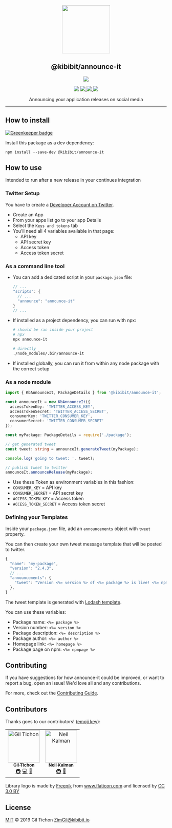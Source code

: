 <p align="center">
  <a href="https://github.com/Kibibit/announce-it" target="blank"><img src="http://kibibit.io/kibibit-assets/announce-it.svg" width="150" ></a>
  <h2 align="center">
    @kibibit/announce-it
  </h2>
</p>
<p align="center">
  <a href="https://www.npmjs.com/package/@kibibit/announce-it"><img src="https://img.shields.io/npm/v/@kibibit/announce-it/latest.svg?style=for-the-badge&logo=npm&color=CB3837"></a>
</p>
<p align="center">
  <a href="https://www.npmjs.com/package/@kibibit/announce-it"><img src="https://img.shields.io/npm/v/@kibibit/announce-it/next.svg?style=flat-square&logo=npm&color=CB3837"></a>
  <a href="https://travis-ci.org/Kibibit/announce-it">
  <img src="https://travis-ci.org/Kibibit/announce-it.svg?branch=master">
  </a>
  <a href="https://coveralls.io/github/Kibibit/announce-itbranch=master">
  <img src="https://coveralls.io/repos/github/Kibibit/announce-it/badge.svg?branch=master">
  </a>
  <a href="https://salt.bountysource.com/teams/kibibit"><img src="https://img.shields.io/endpoint.svg?url=https://monthly-salt.now.sh/kibibit&style=flat-square"></a>
</p>
<p align="center">
  Announcing your application releases on social media
</p>
<hr>

<!-- GENERAL DESCRIPTION IF NEEDED -->

## How to install

[![Greenkeeper badge](https://badges.greenkeeper.io/Kibibit/announce-it.svg)](https://greenkeeper.io/)

Install this package as a dev dependency:
```shell
npm install --save-dev @kibibit/announce-it
```

## How to use
Intended to run after a new release in your continues integration

### Twitter Setup
You have to create a [Developer Account on Twitter](https://developer.twitter.com/).

* Create an App
* From your apps list go to your app Details
* Select the `Keys and tokens` tab
* You'll need all 4 variables available in that page:
  * API key
  * API secret key
  * Access token
  * Access token secret


### As a command line tool
- You can add a dedicated script in your `package.json` file:
  ```js
  // ...
  "scripts": {
    // ...
    "announce": "announce-it"
  }
  // ...
  ```
- If installed as a project dependency, you can run with npx:
  ```bash
  # should be ran inside your project
  # npx
  npx announce-it

  # directly 
  ./node_modules/.bin/announce-it
  ```
- If installed globally, you can run it from within any node package with
the correct setup

### As a node module

```typescript
import { KbAnnounceIt, PackageDetails } from '@kibibit/announce-it';

const announceIt = new KbAnnounceIt({
  accessTokenKey: 'TWITTER_ACCESS_KEY',
  accessTokenSecret: 'TWITTER_ACCESS_SECRET',
  consumerKey: 'TWITTER_CONSUMER_KEY',
  consumerSecret: 'TWITTER_CONSUMER_SECRET'
});

const myPackage: PackageDetails = require('./package');

// get generated tweet
const tweet: string = announceIt.generateTweet(myPackage);

console.log('going to tweet: ', tweet);

// publish tweet to twitter
announceIt.announceRelease(myPackage);

```

  * Use these Token as environment variables in this fashion:
  * `CONSUMER_KEY` = API key
  * `CONSUMER_SECRET` = API secret key
  * `ACCESS_TOKEN_KEY` = Access token
  * `ACCESS_TOKEN_SECRET` = Access token secret


### Defining your Templates
Inside your `package.json` file, add an `announcements` object with `tweet` property.

You can then create your own tweet message template that will be posted to twitter.

```javascript
{
  "name": "my-package",
  "version": "2.4.3",
  // ...
  "announcements": {
    "tweet": "Version <%= version %> of <%= package %> is live! <%= npmpage %>"
  },
}
```

The tweet template is generated with [Lodash template](https://lodash.com/docs/4.17.11#template).

You can use these variables:
  * Package name: `<%= package %>`
  * Version number: `<%= version %>`
  * Package description: `<%= description %>`
  * Package author: `<%= author %>`
  * Homepage link: `<%= homepage %>`
  * Package page on npm: `<%= npmpage %>`

## Contributing

If you have suggestions for how announce-it could be improved, or want to report a bug, open an issue! We'd love all and any contributions.

For more, check out the [Contributing Guide](CONTRIBUTING.md).

## Contributors

Thanks goes to our contributors! ([emoji key](https://allcontributors.org/docs/en/emoji-key)):

<!-- ALL-CONTRIBUTORS-LIST:START - Do not remove or modify this section -->
<!-- prettier-ignore -->
<table><tr><td align="center"><a href="https://github.com/ZimGil"><img src="https://avatars3.githubusercontent.com/u/39461857?v=4" width="100px;" alt="Gil Tichon"/><br /><sub><b>Gil Tichon</b></sub></a><br /><a href="#infra-ZimGil" title="Infrastructure (Hosting, Build-Tools, etc)">🚇</a> <a href="https://github.com/kibibit/announce-it/commits?author=ZimGil" title="Code">💻</a> <a href="#projectManagement-ZimGil" title="Project Management">📆</a></td><td align="center"><a href="http://thatkookooguy.kibibit.io"><img src="https://avatars3.githubusercontent.com/u/10427304?v=4" width="100px;" alt="Neil Kalman"/><br /><sub><b>Neil Kalman</b></sub></a><br /><a href="#infra-Thatkookooguy" title="Infrastructure (Hosting, Build-Tools, etc)">🚇</a> <a href="#ideas-Thatkookooguy" title="Ideas, Planning, & Feedback">🤔</a></td></tr></table>
<!-- ALL-CONTRIBUTORS-LIST:END -->

Library logo is made by
<a href="https://www.freepik.com/" title="Freepik">Freepik</a>
from
<a href="https://www.flaticon.com/" title="Flaticon">www.flaticon.com</a>
and licensed by
<a href="http://creativecommons.org/licenses/by/3.0/" title="Creative Commons BY 3.0" target="_blank">CC 3.0 BY</a>

## License

[MIT](LICENSE) © 2019 Gil Tichon <ZimGil@kibibit.io>
